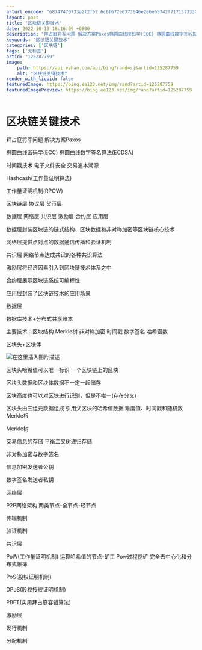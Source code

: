 ```yaml
---
arturl_encode: "68747470733a2f2f62:6c6f672e6373646e2e6e65742f71715f33303732373539332f:61727469636c652f64657461696c732f313235323837373539"
layout: post
title: "区块链关键技术"
date: 2022-10-13 18:16:09 +0800
description: "拜占庭将军问题 解决方案Paxos椭圆曲线密码学(ECC) 椭圆曲线数字签名算法(ECDSA)时间戳"
keywords: "区块链关键技术"
categories: ['区块链']
tags: ['无标签']
artid: "125287759"
image:
    path: https://api.vvhan.com/api/bing?rand=sj&artid=125287759
    alt: "区块链关键技术"
render_with_liquid: false
featuredImage: https://bing.ee123.net/img/rand?artid=125287759
featuredImagePreview: https://bing.ee123.net/img/rand?artid=125287759
---
```


# 区块链关键技术

拜占庭将军问题 解决方案Paxos
  
椭圆曲线密码学(ECC) 椭圆曲线数字签名算法(ECDSA)
  
时间戳技术 电子文件安全 交易追本溯源
  
Hashcash(工作量证明算法)
  
工作量证明机制(RPOW)

区块链层 协议层 货币层
  
数据层 网络层 共识层 激励层 合约层 应用层
  
数据层封装区块链的链式结构、区块数据和非对称加密等区块链核心技术
  
网络层提供点对点的数据通信传播和验证机制
  
共识层 网络节点达成共识的各种共识算法
  
激励层将经济因素引入到区块链技术体系之中
  
合约层展示区块链系统可编程性
  
应用层封装了区块链技术的应用场景

数据层
  
数据库技术+分布式共享账本
  
主要技术：区块结构 Merkle树 非对称加密 时间戳 数字签名 哈希函数
  
区块头+区块体
  
![在这里插入图片描述](https://i-blog.csdnimg.cn/blog_migrate/6df63772ecc3bd3aee14957aa82e4e6f.png)

区块头哈希值可以唯一标识 一个区块链上的区块
  
区块头数据和区块体数据不一定一起储存
  
区块高度也可以对区块进行识别，但是不唯一(存在分叉)
  
区块头由三组元数据组成 引用父区块的哈希值数据 难度值、时间戳和随机数 Merkle根

Merkle树
  
交易信息的存储 平衡二叉树递归存储
  
非对称加密与数字签名
  
信息加密发送者公钥
  
数字签名发送者私钥

网络层
  
P2P网络架构 两类节点-全节点-轻节点
  
传输机制
  
验证机制

共识层
  
PoW(工作量证明机制) 运算哈希值的节点-矿工 Pow过程挖矿 完全去中心化和分布式账簿
  
PoS(股权证明机制)
  
DPoS(股权授权证明机制)
  
PBFT(实用拜占庭容错算法)

激励层
  
发行机制
  
分配机制